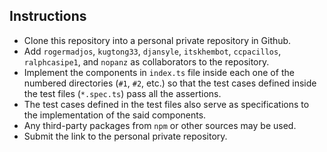 ## Instructions

* Clone this repository into a personal private repository in Github.
* Add `rogermadjos`, `kugtong33`, `djansyle`, `itskhembot`, `ccpacillos`, `ralphcasipe1`, and `nopanz` as collaborators to the repository.
* Implement the components in `index.ts` file inside each one of the numbered directories (`#1`, `#2`, etc.) so that the test cases defined inside the test files (`*.spec.ts`) pass all the assertions.
* The test cases defined in the test files also serve as specifications to the implementation of the said components.
* Any third-party packages from `npm` or other sources may be used.
* Submit the link to the personal private repository.
